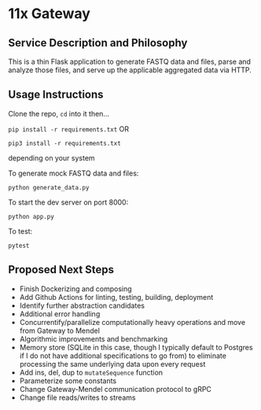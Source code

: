 # 11x Gateway

## Service Description and Philosophy
This is a thin Flask application to generate FASTQ data and files, parse and analyze those files, and serve up the applicable aggregated data via HTTP.

## Usage Instructions
Clone the repo, `cd` into it then...

`pip install -r requirements.txt` OR

`pip3 install -r requirements.txt` 

depending on your system

To generate mock FASTQ data and files:

`python generate_data.py`

To start the dev server on port 8000:

`python app.py`

To test:

`pytest`

## Proposed Next Steps
- Finish Dockerizing and composing
- Add Github Actions for linting, testing, building, deployment
- Identify further abstraction candidates
- Additional error handling
- Concurrentify/parallelize computationally heavy operations and move from Gateway to Mendel
- Algorithmic improvements and benchmarking
- Memory store (SQLite in this case, though I typically default to Postgres if I do not have additional specifications to go from) to eliminate processing the same underlying data upon every request
- Add ins, del, dup to `mutateSequence` function
- Parameterize some constants
- Change Gateway-Mendel communication protocol to gRPC
- Change file reads/writes to streams

